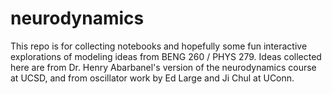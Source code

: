 # neurodynamics
This repo is for collecting notebooks and hopefully some fun interactive explorations of modeling ideas from BENG 260 / PHYS 279.
Ideas collected here are from Dr. Henry Abarbanel's version of the neurodynamics course at UCSD, and from oscillator work by Ed Large and Ji Chul at UConn. 
